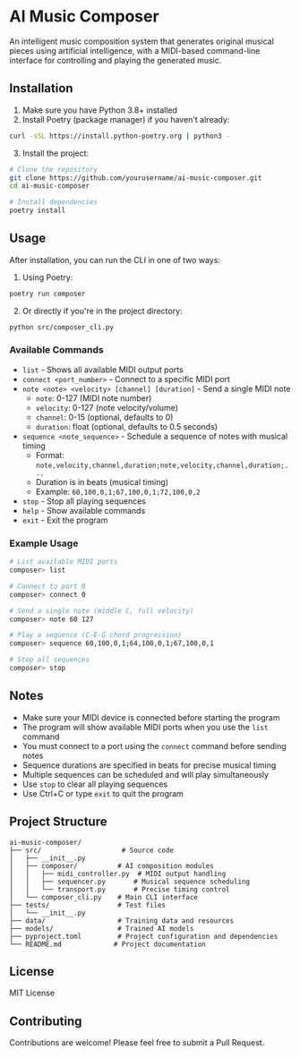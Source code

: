 # AI Music Composer

An intelligent music composition system that generates original musical pieces using artificial intelligence, with a MIDI-based command-line interface for controlling and playing the generated music.

## Installation

1. Make sure you have Python 3.8+ installed
2. Install Poetry (package manager) if you haven't already:
```bash
curl -sSL https://install.python-poetry.org | python3 -
```

3. Install the project:
```bash
# Clone the repository
git clone https://github.com/yourusername/ai-music-composer.git
cd ai-music-composer

# Install dependencies
poetry install
```

## Usage

After installation, you can run the CLI in one of two ways:

1. Using Poetry:
```bash
poetry run composer
```

2. Or directly if you're in the project directory:
```bash
python src/composer_cli.py
```

### Available Commands

- `list` - Shows all available MIDI output ports
- `connect <port_number>` - Connect to a specific MIDI port
- `note <note> <velocity> [channel] [duration]` - Send a single MIDI note
  - `note`: 0-127 (MIDI note number)
  - `velocity`: 0-127 (note velocity/volume)
  - `channel`: 0-15 (optional, defaults to 0)
  - `duration`: float (optional, defaults to 0.5 seconds)
- `sequence <note_sequence>` - Schedule a sequence of notes with musical timing
  - Format: `note,velocity,channel,duration;note,velocity,channel,duration;...`
  - Duration is in beats (musical timing)
  - Example: `60,100,0,1;67,100,0,1;72,100,0,2`
- `stop` - Stop all playing sequences
- `help` - Show available commands
- `exit` - Exit the program

### Example Usage

```bash
# List available MIDI ports
composer> list

# Connect to port 0
composer> connect 0

# Send a single note (middle C, full velocity)
composer> note 60 127

# Play a sequence (C-E-G chord progression)
composer> sequence 60,100,0,1;64,100,0,1;67,100,0,1

# Stop all sequences
composer> stop
```

## Notes

- Make sure your MIDI device is connected before starting the program
- The program will show available MIDI ports when you use the `list` command
- You must connect to a port using the `connect` command before sending notes
- Sequence durations are specified in beats for precise musical timing
- Multiple sequences can be scheduled and will play simultaneously
- Use `stop` to clear all playing sequences
- Use Ctrl+C or type `exit` to quit the program

## Project Structure
```
ai-music-composer/
├── src/                    # Source code
│   ├── __init__.py
│   ├── composer/          # AI composition modules
│   │   ├── midi_controller.py  # MIDI output handling
│   │   ├── sequencer.py       # Musical sequence scheduling
│   │   └── transport.py       # Precise timing control
│   └── composer_cli.py    # Main CLI interface
├── tests/                 # Test files
│   └── __init__.py
├── data/                  # Training data and resources
├── models/                # Trained AI models
├── pyproject.toml         # Project configuration and dependencies
└── README.md             # Project documentation
```

## License
MIT License

## Contributing
Contributions are welcome! Please feel free to submit a Pull Request.
